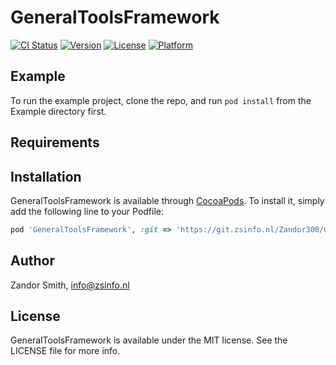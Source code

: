 # GeneralToolsFramework

[![CI Status](https://git.zsinfo.nl/Zandor300/GeneralToolsFramework/badges/master/build.svg)](https://git.zsinfo.nl/Zandor300/GeneralToolsFramework)
[![Version](https://img.shields.io/cocoapods/v/GeneralToolsFramework.svg?style=flat)](https://cocoapods.org/pods/GeneralToolsFramework)
[![License](https://img.shields.io/cocoapods/l/GeneralToolsFramework.svg?style=flat)](https://cocoapods.org/pods/GeneralToolsFramework)
[![Platform](https://img.shields.io/cocoapods/p/GeneralToolsFramework.svg?style=flat)](https://cocoapods.org/pods/GeneralToolsFramework)

## Example

To run the example project, clone the repo, and run `pod install` from the Example directory first.

## Requirements

## Installation

GeneralToolsFramework is available through [CocoaPods](https://cocoapods.org). To install
it, simply add the following line to your Podfile:

```ruby
pod 'GeneralToolsFramework', :git => 'https://git.zsinfo.nl/Zandor300/GeneralToolsFramework.git', :tag => '0.1.30'
```

## Author

Zandor Smith, info@zsinfo.nl

## License

GeneralToolsFramework is available under the MIT license. See the LICENSE file for more info.
